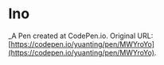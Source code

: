 # Ino
 _A Pen created at CodePen.io. Original URL: [https://codepen.io/yuanting/pen/MWYroYo](https://codepen.io/yuanting/pen/MWYroYo).

 
